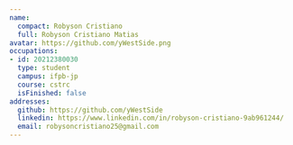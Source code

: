 ```yaml
---
name:
  compact: Robyson Cristiano
  full: Robyson Cristiano Matias
avatar: https://github.com/yWestSide.png
occupations:
- id: 20212380030
  type: student
  campus: ifpb-jp
  course: cstrc
  isFinished: false
addresses:
  github: https://github.com/yWestSide
  linkedin: https://www.linkedin.com/in/robyson-cristiano-9ab961244/
  email: robysoncristiano25@gmail.com
---
```

